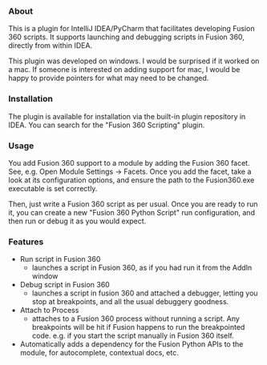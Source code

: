 ### About

This is a plugin for IntelliJ IDEA/PyCharm that facilitates developing Fusion 360 scripts. It supports launching and
debugging scripts in Fusion 360, directly from within IDEA.

This plugin was developed on windows. I would be surprised if it worked on a mac. If someone is interested on adding
support for mac, I would be happy to provide pointers for what may need to be changed.

### Installation
The plugin is available for installation via the built-in plugin repository in IDEA. You can
search for the "Fusion 360 Scripting" plugin.

### Usage
You add Fusion 360 support to a module by adding the Fusion 360 facet. See, e.g. Open Module Settings -> Facets.
Once you add the facet, take a look at its configuration options, and ensure the path to the Fusion360.exe executable
is set correctly.

Then, just write a Fusion 360 script as per usual. Once you are ready to run it, you can create a new
"Fusion 360 Python Script" run configuration, and then run or debug it as you would expect.

### Features
- Run script in Fusion 360
    - launches a script in Fusion 360, as if you had run it from the AddIn window
- Debug script in Fusion 360
    - launches a script in fusion 360 and attached a debugger, letting you stop at breakpoints, and all the usual
    debuggery goodness.
- Attach to Process
    - attaches to a Fusion 360 process without running a script. Any breakpoints will be hit if Fusion happens to run
    the breakpointed code. e.g. if you start the script manually in Fusion 360 itself.
- Automatically adds a dependency for the Fusion Python APIs to the module, for autocomplete, contextual docs, etc.
